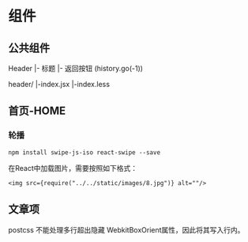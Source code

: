 # 组件

## 公共组件

Header 
  |- 标题
  |- 返回按钮 (history.go(-1))

header/
|-index.jsx
|-index.less


## 首页-HOME

### 轮播
```
npm install swipe-js-iso react-swipe --save
```

在React中加载图片，需要按照如下格式：
```
<img src={require("../../static/images/8.jpg")} alt=""/>
```


## 文章项
postcss 不能处理多行超出隐藏 WebkitBoxOrient属性，因此将其写入行内。


